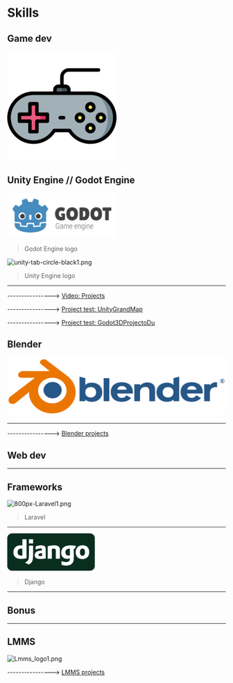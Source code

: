 # Skills

## Game dev

<img src="imgs/game-console-svgrepo-com.svg" width="50%" >

## Unity Engine // Godot Engine

<img src="imgs/Godot_logo.svg" width="50%" >

> Godot Engine logo



![unity-tab-circle-black1.png](C:\Users\Roberto\Documents\MD%20arkivos\cv%20em%20md\imgs\unity-tab-circle-black1.png)

> Unity Engine logo

***

----------------> [Video: Projects](https://vimeo.com/user130645208)

----------------> [Project test: UnityGrandMap](https://github.com/caiosantosSTL/UnityGrandMap)

----------------> [Project test: Godot3DProjectoDu](https://github.com/caiosantosSTL/Godot3DProjectoDu)

## Blender

![Blender logo](imgs/blender_logo.png)

***

----------------> [Blender projects](https://www.deviantart.com/redenalux)

## Web dev

***

## Frameworks



![800px-Laravel1.png](C:\Users\Roberto\Documents\MD%20arkivos\cv%20em%20md\imgs\800px-Laravel1.png)

> Laravel

***

<img src="imgs/django-logo-negative.svg" width="40%" >

> Django

***

## Bonus

***

## LMMS



![Lmms_logo1.png](C:\Users\Roberto\Documents\MD%20arkivos\cv%20em%20md\imgs\Lmms_logo1.png)

----------------> [LMMS projects](https://soundcloud.com/caiosds)